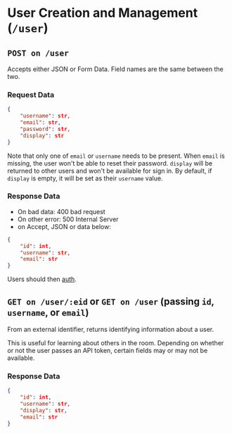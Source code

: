 # User Creation and Management (`/user`)

## `POST on /user`

Accepts either JSON or Form Data. Field names are the same between the two.

### Request Data

```json
{
    "username": str,
    "email": str,
    "password": str,
    "display": str
}
```

Note that only one of `email` or `username` needs to be present. When `email`
is missing, the user won't be able to reset their password. `display` will be
returned to other users and won't be available for sign in. By default, if
`display` is empty, it will be set as their `username` value.

### Response Data

 - On bad data: 400 bad request
 - On other error: 500 Internal Server
 - on Accept, JSON or data below:

```json
{
    "id": int,
    "username": str,
    "email": str
}
```

Users should then [auth](auth.md).

## `GET on /user/:eid` or `GET on /user` (passing `id`, `username`, or `email`)

From an external identifier, returns identifying information about a user.

This is useful for learning about others in the room. Depending on whether
or not the user passes an API token, certain fields may or may not be
available.

### Response Data

```json
{
    "id": int,
    "username": str,
    "display": str,
    "email": str
}
```
